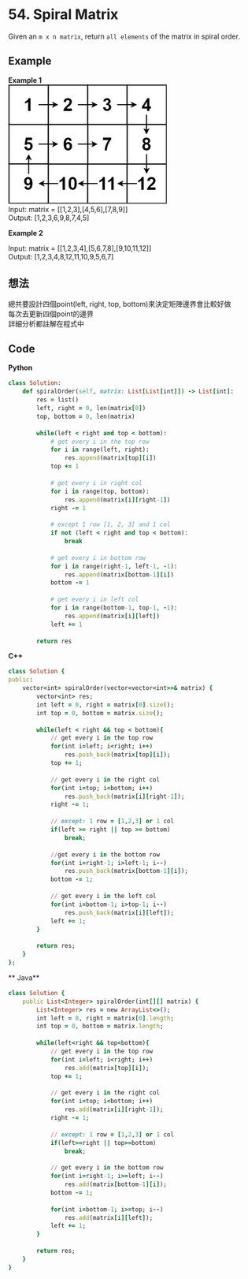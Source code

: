 # 54. Spiral Matrix
Given an `m x n matrix`, return `all elements` of the matrix in spiral order.

 
## Example
**Example 1**  
![Image](https://github.com/Adalyne/Leetcode/blob/9737eb15e8cd9dcd537c95037ec393cd9de75b5d/Matrix/Image/spiral.jpg)  
Input: matrix = [[1,2,3],[4,5,6],[7,8,9]]  
Output: [1,2,3,6,9,8,7,4,5]  

**Example 2**  

Input: matrix = [[1,2,3,4],[5,6,7,8],[9,10,11,12]]  
Output: [1,2,3,4,8,12,11,10,9,5,6,7]  

## 想法
總共要設計四個point(left, right, top, bottom)來決定矩陣邊界會比較好做  
每次去更新四個point的邊界  
詳細分析都註解在程式中

## Code
**Python**
```ruby
class Solution:
    def spiralOrder(self, matrix: List[List[int]]) -> List[int]:
        res = list()
        left, right = 0, len(matrix[0])
        top, bottom = 0, len(matrix)

        while(left < right and top < bottom):
            # get every i in the top row
            for i in range(left, right):
                res.append(matrix[top][i])
            top += 1

            # get every i in right col
            for i in range(top, bottom):
                res.append(matrix[i][right-1])
            right -= 1

            # except 1 row [1, 2, 3] and 1 col 
            if not (left < right and top < bottom):
                break

            # get every i in bottom row
            for i in range(right-1, left-1, -1):
                res.append(matrix[bottom-1][i])
            bottom -= 1

            # get every i in left col
            for i in range(bottom-1, top-1, -1):
                res.append(matrix[i][left])
            left += 1
        
        return res
```
**C++**
```ruby
class Solution {
public:
    vector<int> spiralOrder(vector<vector<int>>& matrix) {
        vector<int> res;
        int left = 0, right = matrix[0].size();
        int top = 0, bottom = matrix.size();

        while(left < right && top < bottom){
            // get every i in the top row
            for(int i=left; i<right; i++)
                res.push_back(matrix[top][i]);
            top += 1;
            
            // get every i in the right col
            for(int i=top; i<bottom; i++)
                res.push_back(matrix[i][right-1]);
            right -= 1;

            // except: 1 row = [1,2,3] or 1 col
            if(left >= right || top >= bottom)
                break;

            //get every i in the bottom row
            for(int i=right-1; i>left-1; i--)
                res.push_back(matrix[bottom-1][i]);
            bottom -= 1;

            // get every i in the left col
            for(int i=bottom-1; i>top-1; i--)
                res.push_back(matrix[i][left]);
            left += 1;
        }

        return res;
    }
};
```
** Java**
```ruby
class Solution {
    public List<Integer> spiralOrder(int[][] matrix) {
        List<Integer> res = new ArrayList<>();
        int left = 0, right = matrix[0].length;
        int top = 0, bottom = matrix.length;

        while(left<right && top<bottom){
            // get every i in the top row
            for(int i=left; i<right; i++)
                res.add(matrix[top][i]);
            top += 1;
            
            // get every i in the right col
            for(int i=top; i<bottom; i++)
                res.add(matrix[i][right-1]);
            right -= 1;

            // except: 1 row = [1,2,3] or 1 col
            if(left>=right || top>=bottom)
                break;
            
            // get every i in the bottom row
            for(int i=right-1; i>=left; i--)
                res.add(matrix[bottom-1][i]);
            bottom -= 1;

            for(int i=bottom-1; i>=top; i--)
                res.add(matrix[i][left]);
            left += 1;
        }

        return res;
    }
}
```
